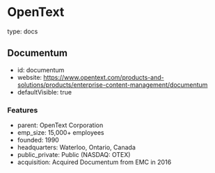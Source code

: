 # OpenText
type: docs

## Documentum
- id: documentum
- website: https://www.opentext.com/products-and-solutions/products/enterprise-content-management/documentum
- defaultVisible: true

### Features
- parent: OpenText Corporation
- emp_size: 15,000+ employees
- founded: 1990
- headquarters: Waterloo, Ontario, Canada
- public_private: Public (NASDAQ: OTEX)
- acquisition: Acquired Documentum from EMC in 2016
